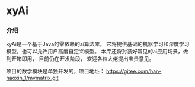 # xyAi

### 介绍
xyAi是一个基于Java的零依赖的ai算法库。
它将提供基础的机器学习和深度学习模型，也可以允许用户高度自定义模型。
本库还将封装好常见的ai应用场景，做到开箱即用，
目前仍在开发阶段，
欢迎各位大佬提出宝贵意见。

项目的数学模块是单独开发的，项目地址：
https://gitee.com/han-haoxin_1/mymatrix.git
